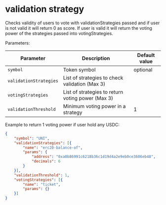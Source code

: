 # validation strategy

Checks validity of users to vote with validationStrategies passed and if user is not valid it will return 0 as score. If user is valid it will return the voting power of the strategies passed into votingStrategies.

Parameters:

| Parameter               | Description                                      | Default value |
| -------------           | ------------------------------------------       | ------------- |
| `symbol`                | Token symbol                                     | optional      |
| `validationStrategies`  | List of strategies to check validation (Max 3)   |               |
| `votingStrategies`      | List of strategies to return voting power (Max 3)|               |
| `validationThreshold`   | Minimum voting power in a strategy               | 1             |

Example to return 1 voting power if user hold any USDC:

```json
{
    "symbol": "UNI",
    "validationStrategies": [{
        "name": "erc20-balance-of",
        "params": {
            "address": "0xa0b86991c6218b36c1d19d4a2e9eb0ce3606eb48",
            "decimals": 6
        }
    }],
    "validationThreshold": 1,
    "votingStrategies": [{
        "name": "ticket",
        "params": {}
    }]
}
```
